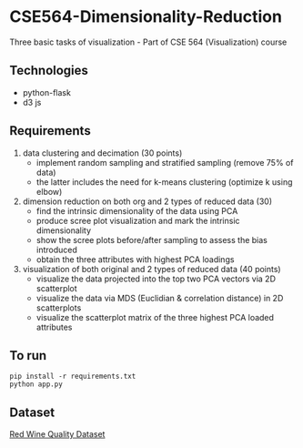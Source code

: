 # CSE564-Dimensionality-Reduction
Three basic tasks of visualization - Part of CSE 564 (Visualization) course

## Technologies
* python-flask
* d3 js

## Requirements
1. data clustering and decimation (30 points)
    * implement random sampling and stratified sampling (remove 75% of data)
    * the latter includes the need for k-means clustering (optimize k using elbow)
2. dimension reduction on both org and 2 types of reduced data (30)
    * find the intrinsic dimensionality of the data using PCA
    * produce scree plot visualization and mark the intrinsic dimensionality
    * show the scree plots before/after sampling to assess the bias introduced
    * obtain the three attributes with highest PCA loadings
3. visualization of both original and 2 types of reduced data (40 points)
    * visualize the data projected into the top two PCA vectors via 2D scatterplot
    * visualize the data via MDS (Euclidian & correlation distance) in 2D scatterplots
    * visualize the scatterplot matrix of the three highest PCA loaded attributes

## To run
```
pip install -r requirements.txt
python app.py
```

## Dataset
[Red Wine Quality Dataset](https://www.kaggle.com/rajyellow46/wine-quality)
